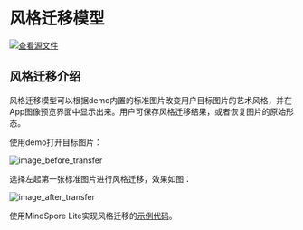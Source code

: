 # 风格迁移模型

[![查看源文件](./_static/logo_source.png)](https://gitee.com/mindspore/docs/blob/r1.2/tutorials/lite/source_zh_cn/style_transfer_lite.md)

## 风格迁移介绍

风格迁移模型可以根据demo内置的标准图片改变用户目标图片的艺术风格，并在App图像预览界面中显示出来。用户可保存风格迁移结果，或者恢复图片的原始形态。

使用demo打开目标图片：

![image_before_transfer](images/before_transfer.png)

选择左起第一张标准图片进行风格迁移，效果如图：

![image_after_transfer](images/after_transfer.png)

使用MindSpore Lite实现风格迁移的[示例代码](https://gitee.com/mindspore/mindspore/tree/r1.2/model_zoo/official/lite/style_transfer)。
